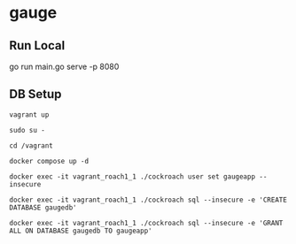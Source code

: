 # gauge


## Run Local

go run main.go serve -p 8080


## DB Setup

```
vagrant up

sudo su -

cd /vagrant

docker compose up -d

docker exec -it vagrant_roach1_1 ./cockroach user set gaugeapp --insecure

docker exec -it vagrant_roach1_1 ./cockroach sql --insecure -e 'CREATE DATABASE gaugedb'

docker exec -it vagrant_roach1_1 ./cockroach sql --insecure -e 'GRANT ALL ON DATABASE gaugedb TO gaugeapp'
```